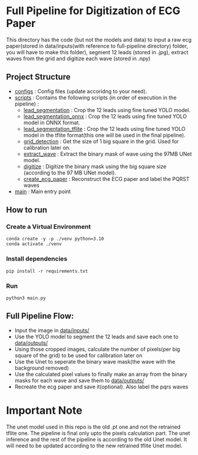 # Full Pipeline for Digitization of ECG Paper

This directory has the code (but not the models and data) to input a raw ecg paper(stored in data/inputs(with reference to full-pipeline directory) folder, you will have to make this folder), segment 12 leads (stored in .jpg), extract waves from the grid and digitize each wave (stored in .npy)

## Project Structure

- [configs](./configs/) : Config files (update accoridng to your need).
- [scripts](./scripts/) : Contains the following scripts (in order of execution in the pipeline) : 
  - [lead_segmentation](./scripts/lead_segmentation.py) : Crop the 12 leads using fine tuned YOLO model.
  - [lead_segmentation_onnx](./scripts/lead_segmentation_onnx.py) : Crop the 12 leads using fine tuned YOLO model in ONNX format.
  - [lead_segmentation_tflite](./scripts/lead_segmentation_tflite.py) : Crop the 12 leads using fine tuned YOLO model in the tflite format(this one will be used in the final pipeline).
  - [grid_detection](./scripts/grid_detection.py) : Get the size of 1 big square in the grid. Used for calibration later on.
  - [extract_wave](./scripts/extract_wave.py) : Extract the binary mask of wave using the 97MB UNet model.
  - [digitize](./scripts/digitize.py) : Digitize the binary mask using the big square size (according to the 97 MB UNet model).
  - [create_ecg_paper](./scripts/create_ecg_paper.py) : Reconstruct the ECG paper and label the PQRST waves
- [main](./main.py) : Main entry point 

## How to run

### Create a Virtual Environment

```
conda create -y -p ./venv python=3.10
conda activate ./venv
```

### Install dependencies

```
pip install -r requirements.txt
```

### Run

```
python3 main.py
```

## Full Pipeline Flow:
- Input the image in [data/inputs/](./data/inputs/)
- Use the YOLO model to segment the 12 leads and save each one to [data/outputs/](./data/outputs/)
- Using those cropped images, calculate the number of pixels(per big square of the grid) to be used for calibration later on
- Use the Unet to seperate the binary wave mask(the wave with the background removed)
- Use the calculated pixel values to finally make an array from the binary masks for each wave and save them to [data/outputs/](./data/outputs/)
- Recreate the ecg paper and save it(optional). Also label the pqrs waves 

# Important Note
The unet model used in this repo is the old .pt one and not the retrained tflite one. The pipeline is final only upto the pixels calculation part. The unet inference and the rest of the pipeline is according to the old Unet model. It will need to be updated according to the new retrained tflite Unet model.